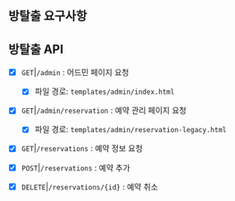 ## 방탈출 요구사항


## 방탈출 API

- [x] `GET`|`/admin` : 어드민 페이지 요청
  - [x] 파일 경로: `templates/admin/index.html`

- [x] `GET`|`/admin/reservation` : 예약 관리 페이지 요청
  - [x] 파일 경로: `templates/admin/reservation-legacy.html`

- [x] `GET`|`/reservations` : 예약 정보 요청

- [x] `POST`|`/reservations` : 예약 추가

- [x] `DELETE`|`/reservations/{id}` : 예약 취소
